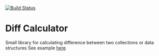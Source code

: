 [![Build Status](https://travis-ci.org/sergey-ben/diff-calculator.svg?branch=master)](https://travis-ci.org/sergey-ben/diff-calculator)

# Diff Calculator
Small library for calculating difference between two collections or data structures
See example [here](https://github.com/sergey-ben/diff-calculator/tree/master/example)

